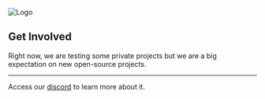 ![Logo](https://i.imgur.com/Dr87Rob.png)

## Get Involved
Right now, we are testing some private projects but we are a big expectation on new open-source projects.

-----
Access our [discord](https://discord.gg/fgQ6tB2XSM) to learn more about it.

